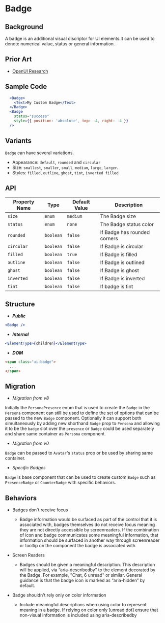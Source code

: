 # Badge

## Background

A badge is an additional visual discriptor for UI elements.It can be used to denote numerical value, status or general information.

## Prior Art

- [OpenUI Research](https://open-ui.org/components/badge.research)

## Sample Code

```jsx
  <Badge>
    <Text>My Custom Badge</Text>
  </Badge>
  <Badge
    status="success"
    style={{ position: 'absolute', top: -4, right: -4 }}
  />
```

## Variants

`Badge` can have several variations.

- Appearance: `default`, `rounded` and `circular`
- Size: `smallest`, `smaller`, `small`, `medium`, `large`, `larger`.
- Styles: `filled`, `outline`, `ghost`, `tint`, `inverted filled`

## API

| Property Name | Type      | Default Value | Description                  |
| ------------- | --------- | ------------- | ---------------------------- |
| `size`        | `enum`    | `medium`      | The Badge size               |
| `status`      | `enum`    | `none`        | The Badge status color       |
| `rounded`     | `boolean` | `false`       | If Badge has rounded corners |
| `circular`    | `boolean` | `false`       | If Badge is circular         |
| `filled`      | `boolean` | `true`        | If Badge is filled           |
| `outline`     | `boolean` | `false`       | If Badge is outlined         |
| `ghost`       | `boolean` | `false`       | If Badge is ghost            |
| `inverted`    | `boolean` | `false`       | If Badge is inverted         |
| `tint`        | `boolean` | `false`       | If badge is tint             |

## Structure

- _**Public**_

```jsx
<Badge />
```

- _**Internal**_

```jsx
<ElementType>{children}</ElementType>
```

- _**DOM**_

```html
<span class="ui-badge">
  ...
</span>
```

## Migration

- _Migration from v8_

Initially the `PersonaPresence` enum that is used to create the `Badge` in the `Persona` component can still be used to define the set of options that can be passed to the new `Badge` component.
Optionally it can support both simultaneously by adding new shorthand `Badge` prop to `Persona` and allowing it to be the `badge` slot over the `presence` or `Badge` could be used separately and share same container as
`Persona` component.

- _Migration from v0_

`Badge` can be passed to `Avatar`'s `status` prop or be used by sharing same container.

- _Specific Badges_

`Badge` is base component that can be used to create custom `Badge` such as `PresenceBadge` or `CounterBadge` with specific behaviors.

## Behaviors

- Badges don't receive focus

  - Badge information would be surfaced as part of the control that it is associated with, badges themselves do not receive focus meaning they are not directly accessible by screenreaders.
    If the combination of icon and badge communicates some meaningful information, that information should be surfaced in another way through screenreader or tooltip on the component the badge is associated with.

- Screen Readers

  - Badges should be given a meaningful description. This description will be applied, via “aria-describedby” to the element decorated by the Badge. For example, "Chat, 6 unread" or similar.
    General guidance is that the badge icon is marked as “aria-hidden” by default.

- Badge shouldn't rely only on color information

  - Include meaningful descriptions when using color to represent meaning in a badge. If relying on color only [unread dot] ensure that non-visual information is included using aria-describedby
